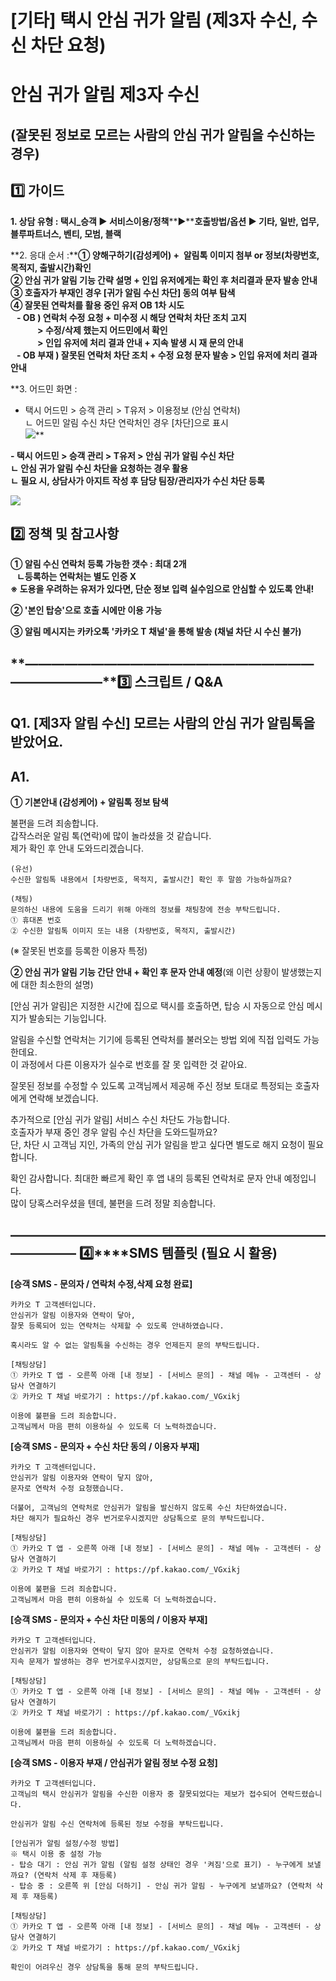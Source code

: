# [기타] 택시 안심 귀가 알림 (제3자 수신, 수신 차단 요청)

**안심 귀가 알림** **제3자** **수신**
===========================

**(잘못된 정보로 모르는 사람의 안심 귀가 알림을 수신하는 경우)**
---------------------------------------

**1️⃣ 가이드**
-----------

**1. 상담 유형 : 택시\_승객 ▶ 서비스이용/정책****▶****호출방법/옵션 ▶ **기타, 일반, 업무, 블루파트너스, 벤티, 모범, 블랙****

**2. 응대 순서 :****① 양해구하기(감성케어) +  알림톡 이미지 첨부 or 정보(차량번호, 목적지, 출발시간)확인   
② 안심 귀가 알림 기능 간략 설명 + 인입 유저에게는 확인 후 처리결과 문자 발송 안내  
③ 호출자가 부재인 경우 [귀가 알림 수신 차단] 동의 여부 탐색  
④ 잘못된 연락처를 활용 중인 유저 OB 1차 시도  
   - OB ) 연락처 수정 요청 + 미수정 시 해당 연락처 차단 조치 고지  
             > 수정/삭제 했는지 어드민에서 확인  
             > 인입 유저에 처리 결과 안내 + 지속 발생 시 재 문의 안내  
   - OB 부재 ) 잘못된 연락처 차단 조치 + 수정 요청 문자 발송 > 인입 유저에 처리 결과 안내**

**3. 어드민 화면 :   
- 택시 어드민 > 승객 관리 > T유저 > 이용정보 (안심 연락처)  
ㄴ 어드민 알림 수신 차단 연락처인 경우 [차단]으로 표시  
![](https://kakaomobilitysupport.zendesk.com/hc/article_attachments/40934585040921)**

**- 택시 어드민 > 승객 관리 > T유저 > 안심 귀가 알림 수신 차단  
ㄴ 안심 귀가 알림 수신 차단을 요청하는 경우 활용  
ㄴ 필요 시, 상담사가 아지트 작성 후 담당 팀장/관리자가 수신 차단 등록**

![](https://kakaomobilitysupport.zendesk.com/hc/article_attachments/40934559823257)

**2️⃣ 정책 및 참고사항**
-----------------

**① 알림 수신 연락처 등록 가능한 갯수 : 최대 2개  
   ㄴ등록하는 연락처는 별도 인증 X  
※ 도용을 우려하는 유저가 있다면, 단순 정보 입력 실수임으로 안심할 수 있도록 안내!**

**② '본인 탑승'으로 호출 시에만 이용 가능**

**③ 알림 메시지는 카카오톡 '카카오 T 채널'을 통해 발송 (채널 차단 시 수신 불가)**

**―****―****―****―****―****―****―****―****―****―****―****―****―****―****―****―****―****―****―****―****―****―****―****―****―****―****―****―****―****3️⃣ 스크립트 / Q&A**
-------------------------------------------------------------------------------------------------------------------------------------------------------------------

**Q1.** **[제3자 알림 수신] 모르는 사람의 안심 귀가** **알림톡을 받았어요.**
----------------------------------------------------

**A1.**
-------

**① 기본안내 (감성케어) + 알림톡 정보 탐색**

불편을 드려 죄송합니다.  
갑작스러운 알림 톡(연락)에 많이 놀라셨을 것 같습니다.   
제가 확인 후 안내 도와드리겠습니다.

```
(유선)  
수신한 알림톡 내용에서 [차량번호, 목적지, 출발시간] 확인 후 말씀 가능하실까요?  
  
(채팅)  
문의하신 내용에 도움을 드리기 위해 아래의 정보를 채팅창에 전송 부탁드립니다.  
① 휴대폰 번호   
② 수신한 알림톡 이미지 또는 내용 (차량번호, 목적지, 출발시간)
```

(※ 잘못된 번호를 등록한 이용자 특정)

**② 안심 귀가 알림 기능 간단 안내 + 확인 후 문자 안내 예정**(왜 이런 상황이 발생했는지에 대한 최소한의 설명)

[안심 귀가 알림]은 지정한 시간에 집으로 택시를 호출하면, 탑승 시 자동으로 안심 메시지가 발송되는 기능입니다.

알림을 수신할 연락처는 기기에 등록된 연락처를 불러오는 방법 외에 직접 입력도 가능한데요.   
이 과정에서 다른 이용자가 실수로 번호를 잘 못 입력한 것 같아요.

잘못된 정보를 수정할 수 있도록 고객님께서 제공해 주신 정보 토대로 특정되는 호출자에게 연락해 보겠습니다.

추가적으로 [안심 귀가 알림] 서비스 수신 차단도 가능합니다.  
호출자가 부재 중인 경우 알림 수신 차단을 도와드릴까요?  
단, 차단 시 고객님 지인, 가족의 안심 귀가 알림을 받고 싶다면 별도로 해지 요청이 필요합니다.

확인 감사합니다. 최대한 빠르게 확인 후 앱 내의 등록된 연락처로 문자 안내 예정입니다.  
많이 당혹스러우셨을 텐데, 불편을 드려 정말 죄송합니다.

**―****―****―****―****―****―****―****―****―****―****―****―****―****―****―****―****―****―****―****―****―****―****―****―****―****―****―****―****―** **4️⃣****SMS 템플릿 (필요 시 활용)**
------------------------------------------------------------------------------------------------------------------------------------------------------------------------------

**[승객 SMS - 문의자 / 연락처 수정,삭제 요청 완료]**

```
카카오 T 고객센터입니다.   
안심귀가 알림 이용자와 연락이 닿아,   
잘못 등록되어 있는 연락처는 삭제할 수 있도록 안내하였습니다.  
  
혹시라도 알 수 없는 알림톡을 수신하는 경우 언제든지 문의 부탁드립니다.  
  
[채팅상담]   
① 카카오 T 앱 - 오른쪽 아래 [내 정보] - [서비스 문의] - 채널 메뉴 - 고객센터 - 상담사 연결하기   
② 카카오 T 채널 바로가기 : https://pf.kakao.com/_VGxikj  
  
이용에 불편을 드려 죄송합니다.   
고객님께서 마음 편히 이용하실 수 있도록 더 노력하겠습니다.
```

**[승객 SMS - 문의자 + 수신 차단 동의 / 이용자 부재]**

```
카카오 T 고객센터입니다.   
안심귀가 알림 이용자와 연락이 닿지 않아,  
문자로 연락처 수정 요청했습니다.  
  
더불어, 고객님의 연락처로 안심귀가 알림을 발신하지 않도록 수신 차단하였습니다.   
차단 해지가 필요하신 경우 번거로우시겠지만 상담톡으로 문의 부탁드립니다.  
  
[채팅상담]   
① 카카오 T 앱 - 오른쪽 아래 [내 정보] - [서비스 문의] - 채널 메뉴 - 고객센터 - 상담사 연결하기   
② 카카오 T 채널 바로가기 : https://pf.kakao.com/_VGxikj  
  
이용에 불편을 드려 죄송합니다.   
고객님께서 마음 편히 이용하실 수 있도록 더 노력하겠습니다.
```

**[승객 SMS - 문의자 + 수신 차단 미동의 / 이용자 부재]**

```
카카오 T 고객센터입니다.   
안심귀가 알림 이용자와 연락이 닿지 않아 문자로 연락처 수정 요청하였습니다.   
지속 문제가 발생하는 경우 번거로우시겠지만, 상담톡으로 문의 부탁드립니다.  
  
[채팅상담]   
① 카카오 T 앱 - 오른쪽 아래 [내 정보] - [서비스 문의] - 채널 메뉴 - 고객센터 - 상담사 연결하기   
② 카카오 T 채널 바로가기 : https://pf.kakao.com/_VGxikj  
  
이용에 불편을 드려 죄송합니다.   
고객님께서 마음 편히 이용하실 수 있도록 더 노력하겠습니다.
```

**[승객 SMS - 이용자 부재 / 안심귀가 알림 정보 수정 요청]**

```
카카오 T 고객센터입니다.   
고객님의 택시 안심귀가 알림을 수신한 이용자 중 잘못되었다는 제보가 접수되어 연락드렸습니다.  
  
안심귀가 알림 수신 연락처에 등록된 정보 수정을 부탁드립니다.  
  
[안심귀가 알림 설정/수정 방법]   
※ 택시 이용 중 설정 가능   
- 탑승 대기 : 안심 귀가 알림 (알림 설정 상태인 경우 '켜짐'으로 표기) - 누구에게 보낼까요? (연락처 삭제 후 재등록)   
- 탑승 중 : 오른쪽 위 [안심 더하기] - 안심 귀가 알림 - 누구에게 보낼까요? (연락처 삭제 후 재등록)  
  
[채팅상담]   
① 카카오 T 앱 - 오른쪽 아래 [내 정보] - [서비스 문의] - 채널 메뉴 - 고객센터 - 상담사 연결하기   
② 카카오 T 채널 바로가기 : https://pf.kakao.com/_VGxikj  
  
확인이 어려우신 경우 상담톡을 통해 문의 부탁드립니다.
```